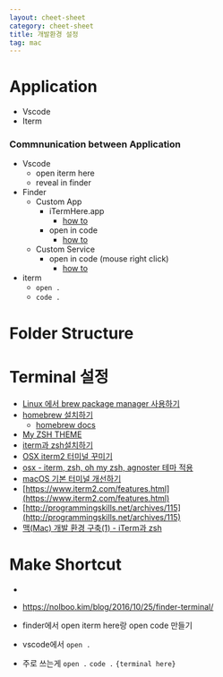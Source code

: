 ```yaml
---
layout: cheet-sheet
category: cheet-sheet
title: 개발환경 설정
tag: mac
---
```


# Application

- Vscode
- Iterm

### Commnunication between Application

- Vscode
  - open iterm here
  - reveal in finder
- Finder
  - Custom App
    - iTermHere.app
      - [how to](https://medium.com/@bschlining/integrate-iterm2-v-3-with-your-macs-finder-f3825acd3e0b)
    - open in code
      - [how to](https://github.com/sozercan/OpenInCode)
  - Custom Service
    - open in code (mouse right click)
      - [how to](https://gist.github.com/tonysneed/f9f09bfa28bcf98e8d8306f9b21f99e2)
- iterm
  - `open .`
  - `code .`

# Folder Structure

# Terminal 설정

- [Linux 에서 brew package manager 사용하기](https://www.lesstif.com/pages/viewpage.action?pageId=54952258)
- [homebrew 설치하기](https://brew.sh/index_ko)
  - [homebrew docs](https://docs.brew.sh/)
- [My ZSH THEME](https://gist.github.com/agnoster/3712874)
- [iterm과 zsh설치하기](https://kimlog.me/develop/2017-12-09-iterm-zsh/)
- [OSX iterm2 터미널 꾸미기](https://wckhg89.github.io/archivers/terminal_setting)
- [osx - iterm, zsh, oh my zsh, agnoster 테마 적용](https://junho85.pe.kr/728)
- [macOS 기본 터미널 개선하기](https://futurecreator.github.io/2018/05/30/mac-os-better-terminal-iterm2-zsh-oh-my-zsh/)
- [https://www.iterm2.com/features.html](https://www.iterm2.com/features.html)
- [http://programmingskills.net/archives/115](http://programmingskills.net/archives/115)
- [맥(Mac) 개발 환경 구축(1) - iTerm과 zsh](https://dev-yakuza.github.io/ko/environment/mac-iterm-zsh/)

# Make Shortcut

-

- https://nolboo.kim/blog/2016/10/25/finder-terminal/
- finder에서 open iterm here랑 open code 만들기
- vscode에서 `open .`
- 주로 쓰는게 `open .` `code .` `{terminal here}`
